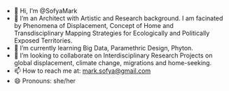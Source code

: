 - 👋 Hi, I’m @SofyaMark
- 👀 I’m an Architect with Artistic and Research background. I am facinated by Phenomena of Displacement, Concept of Home and Transdisciplinary Mapping Strategies for Ecologically and Politically Exposed Territories.
- 🌱 I’m currently learning Big Data, Paramethric Design, Phyton.
- 💞️ I’m looking to collaborate on Interdisciplinary Research Projects on global displacement, climate change, migrations and home-seeking.
- 📫 How to reach me at:
  mark.sofya@gmail.com
- 😄 Pronouns: she/her

<!---
SofyaMark/SofyaMark is a ✨ special ✨ repository because its `README.md` (this file) appears on your GitHub profile.
You can click the Preview link to take a look at your changes.
--->
